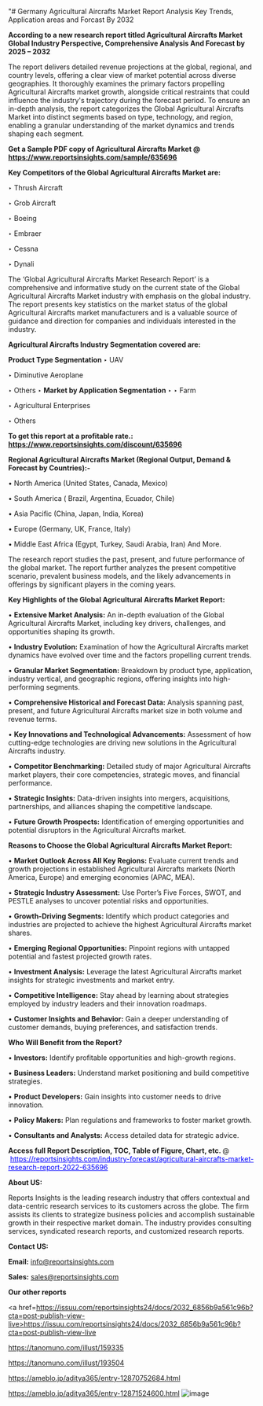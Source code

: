 "# Germany Agricultural Aircrafts Market Report Analysis Key Trends, Application areas and Forcast By 2032

<strong>According to a new research report titled Agricultural Aircrafts Market Global Industry Perspective, Comprehensive Analysis And Forecast by 2025 – 2032</strong>

The report delivers detailed revenue projections at the global, regional, and country levels, offering a clear view of market potential across diverse geographies. It thoroughly examines the primary factors propelling Agricultural Aircrafts market growth, alongside critical restraints that could influence the industry's trajectory during the forecast period. To ensure an in-depth analysis, the report categorizes the Global Agricultural Aircrafts Market into distinct segments based on type, technology, and region, enabling a granular understanding of the market dynamics and trends shaping each segment.

<strong>Get a Sample PDF copy of Agricultural Aircrafts Market </strong><strong>@<a href=https://www.reportsinsights.com/sample/635696 style=color:#0000ff;> https://www.reportsinsights.com/sample/635696</a></strong></font>

<strong>Key Competitors of the Global Agricultural Aircrafts Market are:</strong>

‣ Thrush Aircraft

‣ Grob Aircraft

‣ Boeing

‣ Embraer

‣ Cessna

‣ Dynali

The ‘Global Agricultural Aircrafts Market Research Report’ is a comprehensive and informative study on the current state of the Global Agricultural Aircrafts Market industry with emphasis on the global industry. The report presents key statistics on the market status of the global Agricultural Aircrafts market manufacturers and is a valuable source of guidance and direction for companies and individuals interested in the industry.

<strong>Agricultural Aircrafts Industry Segmentation covered are:</strong>

<strong>Product Type Segmentation</strong>
‣
UAV

‣ Diminutive Aeroplane

‣ Others
‣ 
<strong>Market by Application Segmentation</strong>
‣
‣  Farm

‣ Agricultural Enterprises

‣ Others

<strong>To get this report at a profitable rate.: <a href=https://www.reportsinsights.com/discount/635696 style=color:#0000ff;>https://www.reportsinsights.com/discount/635696</a></strong></font>

<strong>Regional Agricultural Aircrafts Market (Regional Output, Demand &amp; Forecast by Countries):-</strong>

• North America (United States, Canada, Mexico)

• South America ( Brazil, Argentina, Ecuador, Chile)

• Asia Pacific (China, Japan, India, Korea)

• Europe (Germany, UK, France, Italy)

• Middle East Africa (Egypt, Turkey, Saudi Arabia, Iran) And More.

The research report studies the past, present, and future performance of the global market. The report further analyzes the present competitive scenario, prevalent business models, and the likely advancements in offerings by significant players in the coming years.

<strong>Key Highlights of the Global Agricultural Aircrafts Market Report:</strong>

• <strong>Extensive Market Analysis:</strong> An in-depth evaluation of the Global Agricultural Aircrafts Market, including key drivers, challenges, and opportunities shaping its growth.

• <strong>Industry Evolution:</strong> Examination of how the Agricultural Aircrafts market dynamics have evolved over time and the factors propelling current trends.

• <strong>Granular Market Segmentation:</strong> Breakdown by product type, application, industry vertical, and geographic regions, offering insights into high-performing segments.

• <strong>Comprehensive Historical and Forecast Data:</strong> Analysis spanning past, present, and future Agricultural Aircrafts market size in both volume and revenue terms.

• <strong>Key Innovations and Technological Advancements:</strong> Assessment of how cutting-edge technologies are driving new solutions in the Agricultural Aircrafts industry.

• <strong>Competitor Benchmarking:</strong> Detailed study of major Agricultural Aircrafts market players, their core competencies, strategic moves, and financial performance.

• <strong>Strategic Insights:</strong> Data-driven insights into mergers, acquisitions, partnerships, and alliances shaping the competitive landscape.

• <strong>Future Growth Prospects:</strong> Identification of emerging opportunities and potential disruptors in the Agricultural Aircrafts market.

<strong>Reasons to Choose the Global Agricultural Aircrafts Market Report:</strong>

• <strong>Market Outlook Across All Key Regions:</strong> Evaluate current trends and growth projections in established Agricultural Aircrafts markets (North America, Europe) and emerging economies (APAC, MEA).

• <strong>Strategic Industry Assessment:</strong> Use Porter’s Five Forces, SWOT, and PESTLE analyses to uncover potential risks and opportunities.

• <strong>Growth-Driving Segments:</strong> Identify which product categories and industries are projected to achieve the highest Agricultural Aircrafts market shares.

• <strong>Emerging Regional Opportunities:</strong> Pinpoint regions with untapped potential and fastest projected growth rates.

• <strong>Investment Analysis:</strong> Leverage the latest Agricultural Aircrafts market insights for strategic investments and market entry.

• <strong>Competitive Intelligence:</strong> Stay ahead by learning about strategies employed by industry leaders and their innovation roadmaps.

• <strong>Customer Insights and Behavior:</strong> Gain a deeper understanding of customer demands, buying preferences, and satisfaction trends.

<strong>Who Will Benefit from the Report?</strong>

• <strong>Investors:</strong> Identify profitable opportunities and high-growth regions.

• <strong>Business Leaders:</strong> Understand market positioning and build competitive strategies.

• <strong>Product Developers:</strong> Gain insights into customer needs to drive innovation.

• <strong>Policy Makers:</strong> Plan regulations and frameworks to foster market growth.

• <strong>Consultants and Analysts:</strong> Access detailed data for strategic advice.
</ul>
<strong>Access full Report Description, TOC, Table of Figure, Chart, etc. </strong>@  <a href=https://reportsinsights.com/industry-forecast/agricultural-aircrafts-market-research-report-2022-635696 style=color:#0000ff;>https://reportsinsights.com/industry-forecast/agricultural-aircrafts-market-research-report-2022-635696</a></font>

<strong><strong>About US</strong>:</strong>

Reports Insights is the leading research industry that offers contextual and data-centric research services to its customers across the globe. The firm assists its clients to strategize business policies and accomplish sustainable growth in their respective market domain. The industry provides consulting services, syndicated research reports, and customized research reports.

<strong>Contact US:</strong>

<p class=""""><b>Email:</b> <a href=mailto:info@reportsinsights.com>info@reportsinsights.com</a></p>
<p class=""""><b>Sales:</b> <a href=mailto:sales@reportsinsights.com>sales@reportsinsights.com</a></p>

<strong>Our other reports</strong>

<a href=https://issuu.com/reportsinsights24/docs/2032_6856b9a561c96b?cta=post-publish-view-live>https://issuu.com/reportsinsights24/docs/2032_6856b9a561c96b?cta=post-publish-view-live</a>

<a href=https://tanomuno.com/illust/159335>https://tanomuno.com/illust/159335</a>

<a href=https://tanomuno.com/illust/193504>https://tanomuno.com/illust/193504</a>

<a href=https://ameblo.jp/aditya365/entry-12870752684.html>https://ameblo.jp/aditya365/entry-12870752684.html</a>

<a href=https://ameblo.jp/aditya365/entry-12871524600.html>https://ameblo.jp/aditya365/entry-12871524600.html</a>
![image](https://github.com/user-attachments/assets/355777cd-6225-4842-827f-49fa4bdb80b9)
